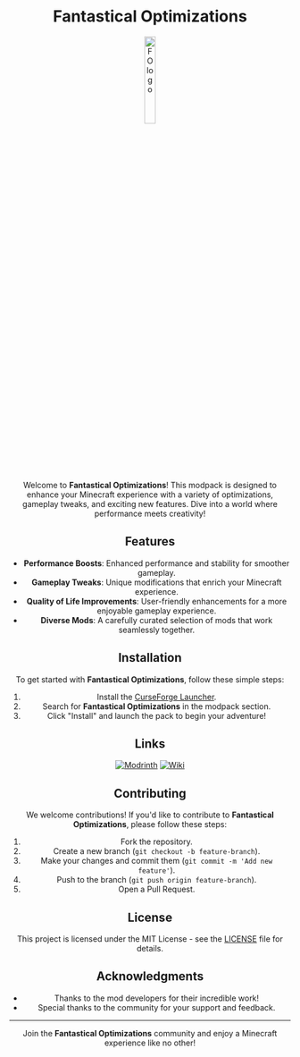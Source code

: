 <div align="center">

# Fantastical Optimizations

<img src="https://cdn.discordapp.com/attachments/894749835742294038/1289581248523669568/wZOBJNh.jpg?ex=66f957a0&is=66f80620&hm=f9b1df4c8e5eaaf7ccfb46d3245cf757a7039e4d507ad70f82e1c7780557b218&" alt="FO logo" width="20%" height="20%">

Welcome to **Fantastical Optimizations**! This modpack is designed to enhance your Minecraft experience with a variety of optimizations, gameplay tweaks, and exciting new features. Dive into a world where performance meets creativity!

## Features

- **Performance Boosts**: Enhanced performance and stability for smoother gameplay.
- **Gameplay Tweaks**: Unique modifications that enrich your Minecraft experience.
- **Quality of Life Improvements**: User-friendly enhancements for a more enjoyable gameplay experience.
- **Diverse Mods**: A carefully curated selection of mods that work seamlessly together.

## Installation

To get started with **Fantastical Optimizations**, follow these simple steps:

1. Install the [CurseForge Launcher](https://www.curseforge.com).
2. Search for **Fantastical Optimizations** in the modpack section.
3. Click "Install" and launch the pack to begin your adventure!

## Links

[![Modrinth](https://img.shields.io/badge/Modrinth-Visit%20Modrinth-brightgreen)](https://modrinth.com)
[![Wiki](https://img.shields.io/badge/Wiki-Read%20the%20Wiki-blue)](https://modrinth.com/modpack/fantastical-optimizations/wiki)

## Contributing

We welcome contributions! If you'd like to contribute to **Fantastical Optimizations**, please follow these steps:

1. Fork the repository.
2. Create a new branch (`git checkout -b feature-branch`).
3. Make your changes and commit them (`git commit -m 'Add new feature'`).
4. Push to the branch (`git push origin feature-branch`).
5. Open a Pull Request.

## License

This project is licensed under the MIT License - see the [LICENSE](LICENSE) file for details.

## Acknowledgments

- Thanks to the mod developers for their incredible work!
- Special thanks to the community for your support and feedback.

---

Join the **Fantastical Optimizations** community and enjoy a Minecraft experience like no other!
